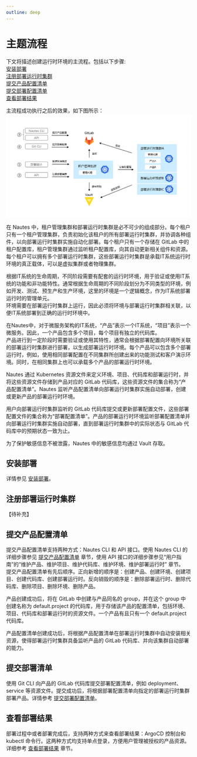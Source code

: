 ```yaml
---
outline: deep
---
```

# 主题流程

下文将描述创建运行时环境的主流程。包括以下步骤:  
[安装部署](#安装部署)  
[注册部署运行时集群](#注册部署运行时集群)  
[提交产品配置清单](#提交产品配置清单)  
[提交部署配置清单](#提交部署清单)  
[查看部署结果](#查看部署结果)  

主流程成功执行之后的效果，如下图所示：
![directive syntax graph](./../images/user-guide-overview-1.png)

在 Nautes 中，租户管理集群和部署运行时集群是必不可少的组成部分。每个租户只有一个租户管理集群，负责初始化该租户的所有部署运行时集群，并协调各种组件，以向部署运行时集群实施自动化部署。每个租户只有一个存储在 GitLab 中的租户配置库，租户管理集群通过监听租户配置库，向其自动更新相关组件和资源。  
每个租户可以拥有多个部署运行时集群，这些部署运行时集群是承载IT系统运行时环境的真正载体，可以是虚拟集群或者物理集群。  

根据IT系统的生命周期，不同阶段需要有配套的运行时环境，用于验证或使用IT系统的功能和非功能特性。通常根据生命周期的不同阶段划分为不同类型的环境，例如开发、测试、预生产和生产环境，这里的环境是一个逻辑概念，作为IT系统部署运行时的管理单元。  
环境需要在部署运行时集群上运行，因此必须将环境与部署运行时集群相关联，以便IT系统部署到正确的运行时环境中。  

在Nautes中，对于微服务架构的IT系统，“产品”表示一个IT系统，“项目”表示一个微服务。因此，一个产品包含多个项目，每个项目有独立的代码库。  
产品进行到一定阶段时需要验证或使用其特性，通常会根据部署配置向环境所关联的部署运行时集群进行部署，以生成部署运行时环境。每个产品可以包含多个部署运行时，例如，使用相同部署配置在不同集群所创建出来的功能测试和客户演示环境。同时，在相同集群上也可以承载多个产品的部署运行时环境。    

Nautes 通过 Kubernetes 资源文件来定义环境、项目、代码库和部署运行时，并将这些资源文件存储到产品对应的 GitLab 代码库，这些资源文件的集合称为“产品配置清单”。Nautes 监听产品配置清单向部署运行时集群实施自动部署，创建或更新产品的部署运行时环境。  

用户向部署运行时集群监听的 GitLab 代码库提交或更新部署配置文件，这些部署配置文件的集合称为“部署配置清单”。产品的部署运行时环境监听部署配置清单并向部署运行时集群实施自动部署，直到部署运行时集群中的实际状态与 GitLab 代码库中的预期状态一致为止。  

为了保护敏感信息不被泄露，Nautes 中的敏感信息均通过 Vault 存取。    

## 安装部署
详情参见 [安装部署](quickstart-03.md)。

## 注册部署运行时集群
【待补充】

## 提交产品配置清单
提交产品配置清单支持两种方式：Nautes CLI 和 API 接口。使用 Nautes CLI 的详细步骤参见 [提交产品配置清单](quickstart-01.md#提交产品配置清单) 章节，使用 API 接口的详细步骤参见“用户指南”的“维护产品、维护项目、维护代码库、维护环境、维护部署运行时” 章节。  
提交产品配置清单有先后顺序。正向新增的顺序是：创建产品、创建环境、创建项目、创建代码库、创建部署运行时。反向销毁的顺序是：删除部署运行时、删除代码库、删除项目、删除环境、删除产品。  

产品创建成功后，将在 GitLab 中创建与产品同名的 group，并在这个 group 中创建名称为 default.project 的代码库，用于存储该产品的配置清单，包括环境、项目、代码库和部署运行时的资源文件。一个产品有且只有一个 default.project 代码库。  

产品配置清单创建成功后，将根据产品配置清单在部署运行时集群中自动安装相关资源，使得部署运行时集群具备监听产品的 GitLab 代码库、并向该集群自动部署的能力。

## 提交部署清单 
使用 Git CLI 向产品的 GitLab 代码库提交部署配置清单，例如 deployment、service 等资源文件。提交成功后，将根据部署配置清单向指定的部署运行时集群部署产品。详情参考 [提交部署配置清单](quickstart-01.md#提交部署配置清单)。

## 查看部署结果  
部署过程中或者部署完成后，支持两种方式来查看部署结果：ArgoCD 控制台和 kubectl 命令行。这两种方式均支持单点登录，方便用户管理被授权的产品资源。详细参考 [查看部署结果](user-guide-06.md) 章节。